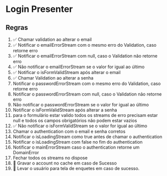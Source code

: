 # Login Presenter

## Regras
1. ✅ Chamar validation ao alterar o email
2. ✅ Notificar o emailErrorStream com o mesmo erro do Validation, caso retorne erro
3. ✅ Notificar o emailErrorStream com null, caso o Validation não retorne erro
4. ✅ Não notificar o emailErrorStream se o valor for igual ao último
5. ✅ Notificar o isFormValidStream após alterar o email
6. ✅ Chamar Validation ao alterar a senha
7. Notificar o passwordErrorStream com o mesmo erro do Validation, caso retorne erro
8. Notificar o passwordErrorStream com null, caso o Validation não retorne erro
9. Não notificar o passwordErrorStream se o valor for igual ao último
10. Notificar o isFormValidStream após alterar a senha
11. para o formulário estar valido todos os streams de erro precisam estar null e todos os campos obrigatórios não podem estar vazios
12. ✅ Não notificar o isFormValidStream se o valor for igual ao último
13. Chamar o authentication com o email e senha corretos
14. Notificar o isLoadingStream como true antes de chamar o authentication
15. Notificar o isLoadingStream com false no fim do authentication
16. Notificar o mainErrorStream caso o authentication retorne um DomainError
17. Fechar todos os streams no dispose
18. 🛑 Gravar o account no cache em caso de Sucesso
19. 🛑 Levar o usuário para tela de enquetes em caso de sucesso.
